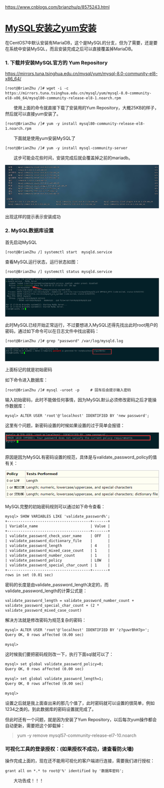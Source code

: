 https://www.cnblogs.com/brianzhu/p/8575243.html

# [MySQL安装之yum安装](https://www.cnblogs.com/brianzhu/p/8575243.html)

在CentOS7中默认安装有MariaDB，这个是MySQL的分支，但为了需要，还是要在系统中安装MySQL，而且安装完成之后可以直接覆盖掉MariaDB。

### 1. 下载并安装MySQL官方的 Yum Repository

https://mirrors.tuna.tsinghua.edu.cn/mysql/yum/mysql-8.0-community-el8-x86_64/

```
[root@BrianZhu /]# wget -i -c https://mirrors.tuna.tsinghua.edu.cn/mysql/yum/mysql-8.0-community-el8-x86_64/mysql80-community-release-el8-1.noarch.rpm
```

　　使用上面的命令就直接下载了安装用的Yum Repository，大概25KB的样子，然后就可以直接yum安装了。

```
[root@BrianZhu /]# yum -y install mysql80-community-release-el8-1.noarch.rpm
```

　　下面就是使用yum安装MySQL了

```
[root@BrianZhu /]# yum -y install mysql-community-server
```

　　这步可能会花些时间，安装完成后就会覆盖掉之前的mariadb。

![image-20210905121546414](mysql.assets/image-20210905121546414.png)

出现这样的提示表示安装成功

### 2. MySQL数据库设置

首先启动MySQL

```
[root@BrianZhu /] systemctl start  mysqld.service
```

查看MySQL运行状态，运行状态如图：

```
[root@BrianZhu /] systemctl status mysqld.service
```

![img](mysql.assets/1072166-20180315175438838-730726112.png)

此时MySQL已经开始正常运行，不过要想进入MySQL还得先找出此时root用户的密码，通过如下命令可以在日志文件中找出密码：

```
[root@BrianZhu /]# grep "password" /var/log/mysqld.log
```

![img](mysql.assets/1072166-20180315175527134-401244557.png)

上面标记的就是初始密码

 如下命令进入数据库：

```
[root@BrianZhu /]# mysql -uroot -p     # 回车后会提示输入密码
```

输入初始密码，此时不能做任何事情，因为MySQL默认必须修改密码之后才能操作数据库：

```
mysql> ALTER USER 'root'@'localhost' IDENTIFIED BY 'new password';
```

这里有个问题，新密码设置的时候如果设置的过于简单会报错：

![img](mysql.assets/1072166-20180315175841014-874657230.png)

原因是因为MySQL有密码设置的规范，具体是与validate_password_policy的值有关：

![img](mysql.assets/1072166-20180315175858792-1817095409.png)

MySQL完整的初始密码规则可以通过如下命令查看：

```
mysql> SHOW VARIABLES LIKE 'validate_password%';
+--------------------------------------+-------+
| Variable_name                        | Value |
+--------------------------------------+-------+
| validate_password_check_user_name    | OFF   |
| validate_password_dictionary_file    |       |
| validate_password_length             | 4     |
| validate_password_mixed_case_count   | 1     |
| validate_password_number_count       | 1     |
| validate_password_policy             | LOW   |
| validate_password_special_char_count | 1     |
+--------------------------------------+-------+
rows in set (0.01 sec)
```

密码的长度是由validate_password_length决定的，而validate_password_length的计算公式是：

```
validate_password_length = validate_password_number_count + validate_password_special_char_count + (2 * validate_password_mixed_case_count)

```

解决方法就是修改密码为规范复杂的密码：

```
mysql> ALTER USER 'root'@'localhost' IDENTIFIED BY 'z?guwrBhH7p>';
Query OK, 0 rows affected (0.00 sec)
 
mysql>
```

这时候我们要把密码规则改一下，执行下面sql就可以了：

```
mysql> set global validate_password_policy=0;
Query OK, 0 rows affected (0.00 sec)
 
mysql> set global validate_password_length=1;
Query OK, 0 rows affected (0.00 sec)
 
mysql>
```

设置之后就是我上面查出来的那几个值了，此时密码就可以设置的很简单，例如1234之类的。到此数据库的密码设置就完成了。

 但此时还有一个问题，就是因为安装了Yum Repository，以后每次yum操作都会自动更新，需要把这个卸载掉：

> yum -y remove mysql57-community-release-el7-10.noarch

### 可视化工具的登录授权：(如果授权不成功，请查看防火墙)

操作完成上面的，现在还不能用可视化的客户端进行连接，需要我们进行授权：

```
grant all on *.* to root@'%' identified by '数据库密码';
```

　　大功告成！！！